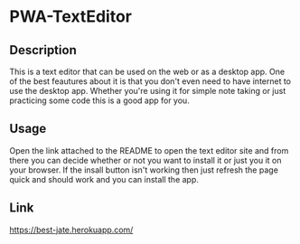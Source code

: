 # PWA-TextEditor

## Description
This is a text editor that can be used on the web or as a desktop app. One of the best feautures about it is that you don't even need to have internet to use the desktop app. Whether you're using it for simple note taking or just practicing some code this is a good app for you.

## Usage 
Open the link attached to the README to open the text editor site and from there you can decide whether or not you want to install it or just you it on your browser. If the insall button isn't working then just refresh the page quick and should work and you can install the app.

## Link
https://best-jate.herokuapp.com/
